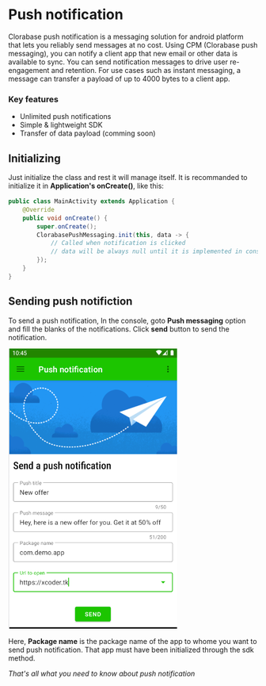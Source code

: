 # Push notification
Clorabase push notification is a messaging solution for android platform that lets you reliably send messages at no cost.
Using CPM (Clorabase push messaging), you can notify a client app that new email or other data is available to sync. You can send notification messages to drive user re-engagement and retention. For use cases such as instant messaging, a message can transfer a payload of up to 4000 bytes to a client app.

### Key features
- Unlimited push notifications
- Simple & lightweight SDK
- Transfer of data payload (comming soon)


## Initializing
Just initialize the class and rest it will manage itself. It is recommanded to initialize it in **Application's onCreate()**, like this:
```java
public class MainActivity extends Application {
    @Override
    public void onCreate() {
        super.onCreate();
        ClorabasePushMessaging.init(this, data -> {
            // Called when notification is clicked          
            // data will be always null until it is implemented in console          
        });
    }
}
```


## Sending push notifiction
To send a push notification, In the console, goto **Push messaging** option and fill the blanks of the notifications. Click **send** button to send the notification.

![push.png](push.png)

Here, **Package name** is the package name of the app to whome you want to send push notification. That app must have been initialized through the sdk method.

*That's all what you need to know about push notification*
